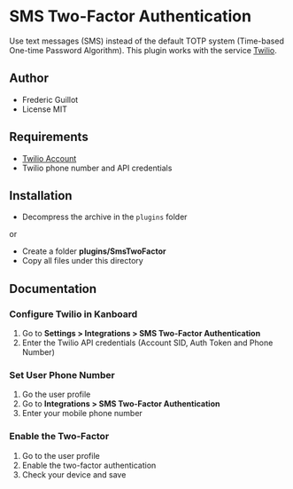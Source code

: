 SMS Two-Factor Authentication
=============================

Use text messages (SMS) instead of the default TOTP system (Time-based One-time Password Algorithm).
This plugin works with the service [Twilio](https://www.twilio.com).

Author
------

- Frederic Guillot
- License MIT

Requirements
------------

- [Twilio Account](https://www.twilio.com)
- Twilio phone number and API credentials

Installation
------------

- Decompress the archive in the `plugins` folder

or

- Create a folder **plugins/SmsTwoFactor**
- Copy all files under this directory

Documentation
-------------

### Configure Twilio in Kanboard

1. Go to **Settings > Integrations > SMS Two-Factor Authentication**
2. Enter the Twilio API credentials (Account SID, Auth Token and Phone Number)

### Set User Phone Number

1. Go the user profile
2. Go to **Integrations > SMS Two-Factor Authentication**
3. Enter your mobile phone number

### Enable the Two-Factor

1. Go to the user profile
2. Enable the two-factor authentication
3. Check your device and save
